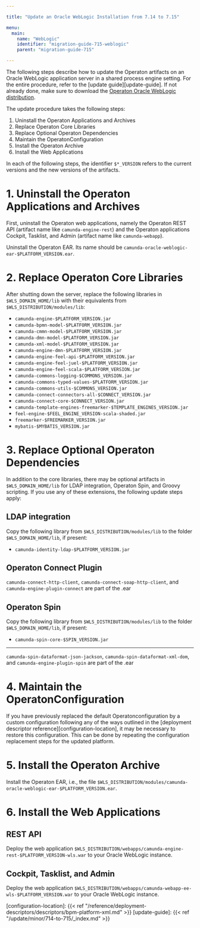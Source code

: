```yaml
---

title: "Update an Oracle WebLogic Installation from 7.14 to 7.15"

menu:
  main:
    name: "WebLogic"
    identifier: "migration-guide-715-weblogic"
    parent: "migration-guide-715"

---
```


The following steps describe how to update the Operaton artifacts on an Oracle WebLogic application server in a shared process engine setting. For the entire procedure, refer to the [update guide][update-guide]. If not already done, make sure to download the [Operaton Oracle WebLogic distribution](https://artifacts.camunda.com/artifactory/camunda-bpm-ee/org/camunda/bpm/weblogic/camunda-bpm-weblogic/7.15.0-ee/).

The update procedure takes the following steps:

1. Uninstall the Operaton Applications and Archives
2. Replace Operaton Core Libraries
3. Replace Optional Operaton Dependencies
4. Maintain the OperatonConfiguration
5. Install the Operaton Archive
6. Install the Web Applications

In each of the following steps, the identifier `$*_VERSION` refers to the current versions and the new versions of the artifacts.

# 1. Uninstall the Operaton Applications and Archives

First, uninstall the Operaton web applications, namely the Operaton REST API (artifact name like `camunda-engine-rest`) and the Operaton applications Cockpit, Tasklist, and Admin (artifact name like `camunda-webapp`).

Uninstall the Operaton EAR. Its name should be `camunda-oracle-weblogic-ear-$PLATFORM_VERSION.ear`.

# 2. Replace Operaton Core Libraries

After shutting down the server, replace the following libraries in `$WLS_DOMAIN_HOME/lib` with their equivalents from `$WLS_DISTRIBUTION/modules/lib`:

* `camunda-engine-$PLATFORM_VERSION.jar`
* `camunda-bpmn-model-$PLATFORM_VERSION.jar`
* `camunda-cmmn-model-$PLATFORM_VERSION.jar`
* `camunda-dmn-model-$PLATFORM_VERSION.jar`
* `camunda-xml-model-$PLATFORM_VERSION.jar`
* `camunda-engine-dmn-$PLATFORM_VERSION.jar`
* `camunda-engine-feel-api-$PLATFORM_VERSION.jar`
* `camunda-engine-feel-juel-$PLATFORM_VERSION.jar`
* `camunda-engine-feel-scala-$PLATFORM_VERSION.jar`
* `camunda-commons-logging-$COMMONS_VERSION.jar`
* `camunda-commons-typed-values-$PLATFORM_VERSION.jar`
* `camunda-commons-utils-$COMMONS_VERSION.jar`
* `camunda-connect-connectors-all-$CONNECT_VERSION.jar`
* `camunda-connect-core-$CONNECT_VERSION.jar`
* `camunda-template-engines-freemarker-$TEMPLATE_ENGINES_VERSION.jar`
* `feel-engine-$FEEL_ENGINE_VERSION-scala-shaded.jar`
* `freemarker-$FREEMARKER_VERSION.jar`
* `mybatis-$MYBATIS_VERSION.jar`

# 3. Replace Optional Operaton Dependencies

In addition to the core libraries, there may be optional artifacts in `$WLS_DOMAIN_HOME/lib` for LDAP integration, Operaton Spin, and Groovy scripting. If you use any of these extensions, the following update steps apply:

## LDAP integration

Copy the following library from `$WLS_DISTRIBUTION/modules/lib` to the folder `$WLS_DOMAIN_HOME/lib`, if present:

* `camunda-identity-ldap-$PLATFORM_VERSION.jar`

## Operaton Connect Plugin


`camunda-connect-http-client`, `camunda-connect-soap-http-client`, and `camunda-engine-plugin-connect` are part of the .ear


## Operaton Spin

Copy the following library from `$WLS_DISTRIBUTION/modules/lib` to the folder `$WLS_DOMAIN_HOME/lib`, if present:

* `camunda-spin-core-$SPIN_VERSION.jar`

---
`camunda-spin-dataformat-json-jackson`, `camunda-spin-dataformat-xml-dom`, and `camunda-engine-plugin-spin` are part of the .ear

# 4. Maintain the OperatonConfiguration

If you have previously replaced the default Operatonconfiguration by a custom configuration following any of the ways outlined in the [deployment descriptor reference][configuration-location], it may be necessary to restore this configuration. This can be done by repeating the configuration replacement steps for the updated platform.

# 5. Install the Operaton Archive

Install the Operaton EAR, i.e., the file `$WLS_DISTRIBUTION/modules/camunda-oracle-weblogic-ear-$PLATFORM_VERSION.ear`.

# 6. Install the Web Applications

## REST API

Deploy the web application `$WLS_DISTRIBUTION/webapps/camunda-engine-rest-$PLATFORM_VERSION-wls.war` to your Oracle WebLogic instance.

## Cockpit, Tasklist, and Admin

Deploy the web application `$WLS_DISTRIBUTION/webapps/camunda-webapp-ee-wls-$PLATFORM_VERSION.war` to your Oracle WebLogic instance.

[configuration-location]: {{< ref "/reference/deployment-descriptors/descriptors/bpm-platform-xml.md" >}}
[update-guide]: {{< ref "/update/minor/714-to-715/_index.md" >}}
